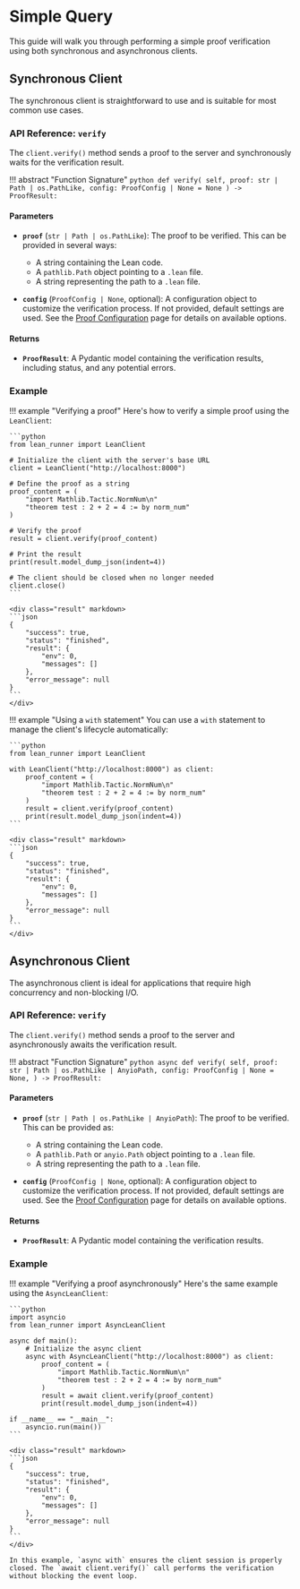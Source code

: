 # Simple Query

This guide will walk you through performing a simple proof verification using both synchronous and asynchronous clients.

## Synchronous Client

The synchronous client is straightforward to use and is suitable for most common use cases.

### API Reference: `verify`

The `client.verify()` method sends a proof to the server and synchronously waits for the verification result.

!!! abstract "Function Signature"
    ```python
    def verify(
        self,
        proof: str | Path | os.PathLike,
        config: ProofConfig | None = None
    ) -> ProofResult:
    ```

#### Parameters

-   **`proof`** (`str | Path | os.PathLike`): The proof to be verified. This can be provided in several ways:
    -   A string containing the Lean code.
    -   A `pathlib.Path` object pointing to a `.lean` file.
    -   A string representing the path to a `.lean` file.

-   **`config`** (`ProofConfig | None`, optional): A configuration object to customize the verification process. If not provided, default settings are used. See the [Proof Configuration](./config.md) page for details on available options.

#### Returns

-   **`ProofResult`**: A Pydantic model containing the verification results, including status, and any potential errors.

### Example

!!! example "Verifying a proof"
    Here's how to verify a simple proof using the `LeanClient`:

    ```python
    from lean_runner import LeanClient

    # Initialize the client with the server's base URL
    client = LeanClient("http://localhost:8000")

    # Define the proof as a string
    proof_content = (
        "import Mathlib.Tactic.NormNum\n"
        "theorem test : 2 + 2 = 4 := by norm_num"
    )

    # Verify the proof
    result = client.verify(proof_content)

    # Print the result
    print(result.model_dump_json(indent=4))

    # The client should be closed when no longer needed
    client.close()
    ```

    <div class="result" markdown>
    ```json
    {
        "success": true,
        "status": "finished",
        "result": {
            "env": 0,
            "messages": []
        },
        "error_message": null
    }
    ```
    </div>

!!! example "Using a `with` statement"
    You can use a `with` statement to manage the client's lifecycle automatically:

    ```python
    from lean_runner import LeanClient

    with LeanClient("http://localhost:8000") as client:
        proof_content = (
            "import Mathlib.Tactic.NormNum\n"
            "theorem test : 2 + 2 = 4 := by norm_num"
        )
        result = client.verify(proof_content)
        print(result.model_dump_json(indent=4))
    ```

    <div class="result" markdown>
    ```json
    {
        "success": true,
        "status": "finished",
        "result": {
            "env": 0,
            "messages": []
        },
        "error_message": null
    }
    ```
    </div>

## Asynchronous Client

The asynchronous client is ideal for applications that require high concurrency and non-blocking I/O.

### API Reference: `verify`

The `client.verify()` method sends a proof to the server and asynchronously awaits the verification result.

!!! abstract "Function Signature"
    ```python
    async def verify(
        self,
        proof: str | Path | os.PathLike | AnyioPath,
        config: ProofConfig | None = None,
    ) -> ProofResult:
    ```

#### Parameters

-   **`proof`** (`str | Path | os.PathLike | AnyioPath`): The proof to be verified. This can be provided as:
    -   A string containing the Lean code.
    -   A `pathlib.Path` or `anyio.Path` object pointing to a `.lean` file.
    -   A string representing the path to a `.lean` file.

-   **`config`** (`ProofConfig | None`, optional): A configuration object to customize the verification process. If not provided, default settings are used. See the [Proof Configuration](./config.md) page for details on available options.

#### Returns

-   **`ProofResult`**: A Pydantic model containing the verification results.

### Example

!!! example "Verifying a proof asynchronously"
    Here's the same example using the `AsyncLeanClient`:

    ```python
    import asyncio
    from lean_runner import AsyncLeanClient

    async def main():
        # Initialize the async client
        async with AsyncLeanClient("http://localhost:8000") as client:
            proof_content = (
                "import Mathlib.Tactic.NormNum\n"
                "theorem test : 2 + 2 = 4 := by norm_num"
            )
            result = await client.verify(proof_content)
            print(result.model_dump_json(indent=4))

    if __name__ == "__main__":
        asyncio.run(main())
    ```

    <div class="result" markdown>
    ```json
    {
        "success": true,
        "status": "finished",
        "result": {
            "env": 0,
            "messages": []
        },
        "error_message": null
    }
    ```
    </div>

    In this example, `async with` ensures the client session is properly closed. The `await client.verify()` call performs the verification without blocking the event loop.
